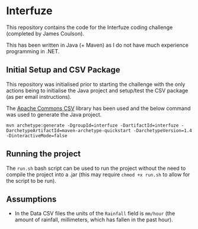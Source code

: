 # Interfuze

This repository contains the code for the Interfuze coding challenge (completed by James Coulson).

This has been written in Java (+ Maven) as I do not have much experience programming in .NET.

## Initial Setup and CSV Package

This repository was initialised prior to starting the challenge with the only actions being to initialise the Java project and setup/test the CSV package (as per email instructions).

The [Apache Commons CSV](https://commons.apache.org/proper/commons-csv/) library has been used and the below command was used to generate the Java project.

```
mvn archetype:generate -DgroupId=interfuze -DartifactId=interfuze -DarchetypeArtifactId=maven-archetype-quickstart -DarchetypeVersion=1.4 -DinteractiveMode=false
```

## Running the project

The `run.sh` bash script can be used to run the project without the need to compile the project into a .jar (this may require `chmod +x run.sh` to allow for the script to be run).

## Assumptions

- In the Data CSV files the units of the `Rainfall` field is `mm/hour` (the amount of rainfall, millimeters, which has fallen in the past hour).